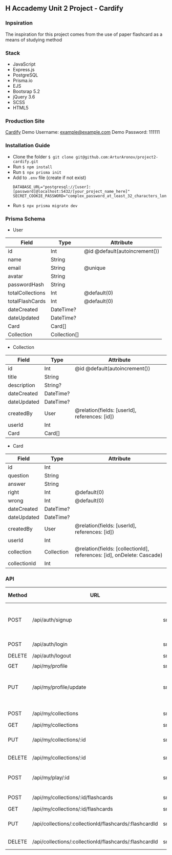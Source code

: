 ## H Accademy Unit 2 Project - Cardify
### Inpsiration
The inspiration for this project comes from the use of paper flashcard as a means of studying method

### Stack
- JavaScript
- Express.js
- PostgreSQL
- Prisma.io
- EJS
- Bootsrap 5.2
- jQuery 3.6
- SCSS
- HTML5

### Production Site
[Cardify](https://gentle-plains-13426.herokuapp.com/)
Demo Username: example@example.com
Demo Password: 111111

### Installation Guide
- Clone the folder `$ git clone git@github.com:ArturAronov/project2-cardify.git`
- Run `$ npm install`
- Run `$ npx prisma init`
- Add to `.env` file (create if not exist)
  ```env
  DATABASE_URL="postgresql://[user]:[password]@localhost:5432/[your_project_name_here]"
  SECRET_COOKIE_PASSWORD="complex_password_at_least_32_characters_long"
  ```
- Run `$ npx prisma migrate dev`

### Prisma Schema
- User    

|Field            |Type         |Attribute                    |
|-----------------|-------------|-----------------------------|
|id               |Int          |@id @default(autoincrement())|
|name             |String       |                             |
|email            |String       |@unique                      |
|avatar           |String       |                             |
|passwordHash     |String       |                             |
|totalCollections |Int          |@default(0)                  |
|totalFlashCards  |Int          |@default(0)                  |
|dateCreated      |DateTime?    |                             |
|dateUpdated      |DateTime?    |                             |
|Card             |Card[]       |                             |
|Collection       |Collection[] |                             |   


- Collection    

|Field            |Type         |Attribute                                    |
|-----------------|-------------|---------------------------------------------|
|id               |Int          |@id @default(autoincrement())                |
|title            |String       |                                             |
|description      |String?      |                                             |
|dateCreated      |DateTime?    |                                             |
|dateUpdated      |DateTime?    |                                             |
|createdBy        |User         |@relation(fields: [userId], references: [id])|
|userId           |Int          |                                             |
|Card             |Card[]       |                                             |


- Card    

|Field            |Type         |Attribute                                    |
|-----------------|-------------|---------------------------------------------|
|id               |Int          |                                             |
|question         |String       |                                             |
|answer           |String       |                                             |
|right            |Int          |@default(0)                                  |
|wrong            |Int          |@default(0)                                  |
|dateCreated      |DateTime?    |                                             |
|dateUpdated      |DateTime?    |                                             |
|createdBy        |User         |@relation(fields: [userId], references: [id])|
|userId           |Int          |                                             |
|collection       |Collection   |@relation(fields: [collectionId], references: [id], onDelete: Cascade)|
|collectionId     |Int          |                                             |


### API
|Method   |URL                                                    |Corresponding File                           |AUTH?    |Expected Error       |User Data                                                       |
|---------|-------------------------------------------------------|---------------------------------------------|---------|---------------------|----------------------------------------------------------------|
|POST     |/api/auth/signup                                       |src/controllers/api/auth/signup.js           |FALSE    |406                  |avatar<br/>name<br/>email<br/>password<br/>passwordConfirmation |
|POST     |/api/auth/login                                        |src/controllers/api/auth/login.js            |FALSE    |406                  |email<br/>password                                              |
|DELETE   |/api/auth/logout                                       |src/controllers/api/auth/logout.js           |FALSE    |none                 |                                                                |
|         |                                                       |                                             |         |                     |                                                                |
|GET      |/api/my/profile                                        |src/controllers/api/my/profile/show.js       |TRUE     |401                  |                                                                |
|PUT      |/api/my/profile/update                                 |src/controllers/api/my/profile/update.js     |TRUE     |401<br/>406          |avatar<br/>name<br/>email<br/>password<br/>passwordConfirmation |
|         |                                                       |                                             |         |                     |                                                                |
|POST     |/api/my/collections                                    |src/controllers/api/my/collections/create.js |TRUE     |401<br/>406          |name<br/>description                                            |
|GET      |/api/my/collections                                    |src/controllers/api/my/collections/show.js   |TRUE     |401                  |                                                                |
|PUT      |/api/my/collections/:id                                |src/controllers/api/my/collections/update.js |TRUE     |401<br/>404<br/>406  |name<br/>description                                            |
|DELETE   |/api/my/collections/:id                                |src/controllers/api/my/collections/delete.js |TRUE     |401<br/>404          |                                                                |
|         |                                                       |                                             |         |                     |                                                                |
|POST     |/api/my/play/:id                                       |src/controllers/api/my/collections/play.js   |TRUE     |401<br/>404<br/>406  |answer                                                          |
|         |                                                       |                                             |         |                     |                                                                |
|POST     |/api/my/collections/:id/flashcards                     |src/controllers/api/my/flashcards/create.js  |TRUE     |406                  |question<br/>answer                                             |
|GET      |/api/my/collections/:id/flashcards                     |src/controllers/api/my/flashcards/show.js    |TRUE     |401                  |                                                                |
|PUT      |/api/collections/:collectionId/flashcards/:flashcardId |src/controllers/api/my/flashcards/update.js  |TRUE     |401<br/>404<br/>406  |question<br/>answer                                             |
|DELETE   |/api/collections/:collectionId/flashcards/:flashcardId |src/controllers/api/my/flashcards/delete.js  |TRUE     |401<br/>404          |                                                                |




